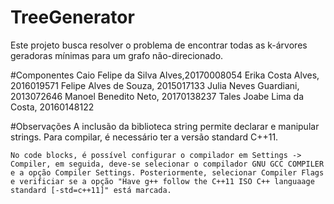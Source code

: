 # TreeGenerator
Este projeto busca resolver o problema de encontrar todas as k-árvores geradoras mínimas para um grafo não-direcionado. 

#Componentes
Caio Felipe da Silva Alves,20170008054
Erika Costa Alves, 2016019571
Felipe Alves de Souza, 2015017133
Julia Neves Guardiani, 2013072646
Manoel Benedito Neto,  20170138237
Tales Joabe Lima da Costa, 20160148122

#Observações
	A inclusão da biblioteca string permite declarar e manipular strings. Para compilar, é necessário ter a versão standard C++11. 

	No code blocks, é possível configurar o compilador em Settings -> Compiler, em seguida, deve-se selecionar o compilador GNU GCC COMPILER e a opção Compiler Settings. Posteriormente, selecionar Compiler Flags e verificiar se a opção "Have g++ follow the C++11 ISO C++ languaage standard [-std=c++11]" está marcada.
